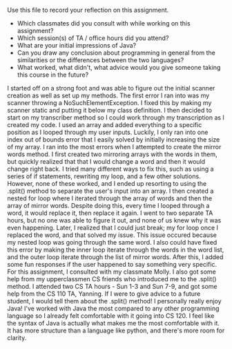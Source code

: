 Use this file to record your reflection on this assignment.

- Which classmates did you consult with while working on this assignment?
- Which session(s) of TA / office hours did you attend?
- What are your initial impressions of Java? 
- Can you draw any conclusion about programming in general from the similarities or the differences between the two languages? 
- What worked, what didn't, what advice would you give someone taking this course in the future?

I started off on a strong foot and was able to figure out the initial scanner creation as well as set up my methods. The first error I ran into was my scanner throwing a NoSuchElementException. I fixed this by making my scanner static and putting it below my class definition. I then decided to start on my transcriber method so I could work through my transcription as I created my code. I used an array and added everything to a specific position as I looped through my user inputs. Luckily, I only ran into one index out of bounds error that I easily solved by initially increasing the size of my array. I ran into the most errors when I attempted to create the mirror words method. I first created two mirroring arrays with the words in them, but quickly realized that that I would change a word and then it would change right back. I tried many different ways to fix this, such as using a series of if statements, rewriting my loop, and a few other solutions. However, none of these worked, and I ended up resorting to using the .split() method to separate the user's input into an array. I then created a nested for loop where I iterated through the array of words and then the array of mirror words. Despite doing this, every time I looped through a word, it would replace it, then replace it again. I went to two separate TA hours, but no one was able to figure it out, and none of us knew why it was even happening. Later, I realized that I could just break; my for loop once I replaced the word, and that solved my issue. This issue occured because my nested loop was going through the same word. I also could have fixed this error by making the inner loop iterate through the words in the word list, and the outer loop iterate through the list of mirror words. After this, I added some fun responses if the user happened to say something very specific. For this assignment, I consulted with my classmate Molly. I also got some help from my upperclassmen CS friends who introduced me to the .split() method. I attended two CS TA hours - Sun 1-3 and Sun 7-9, and got some help from the CS 110 TA, Yanning. If I were to give advice to a future student, I would tell them about the .split() method! I personally really enjoy Java! I've worked with Java the most compared to any other programming language so I already felt comfortable with it going into CS 120. I feel like the syntax of Java is actually what makes me the most comfortable with it. It has more structure than a language like python, and there's more room for clarity.